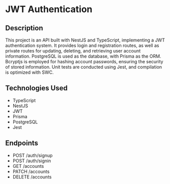 # JWT Authentication

## Description
This project is an API built with NestJS and TypeScript, implementing a JWT authentication system. It provides login and registration routes, as well as private routes for updating, deleting, and retrieving user account information. PostgreSQL is used as the database, with Prisma as the ORM. Bcryptjs is employed for hashing account passwords, ensuring the security of stored information. Unit tests are conducted using Jest, and compilation is optimized with SWC.

## Technologies Used

- TypeScript
- NestJS
- JWT
- Prisma
- PostgreSQL
- Jest

## Endpoints 

- POST /auth/signup
- POST /auth/signin
- GET /accounts
- PATCH /accounts
- DELETE /accounts
